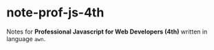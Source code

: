 # note-prof-js-4th

Notes for **Professional Javascript for Web Developers (4th)** written in language `awn`.